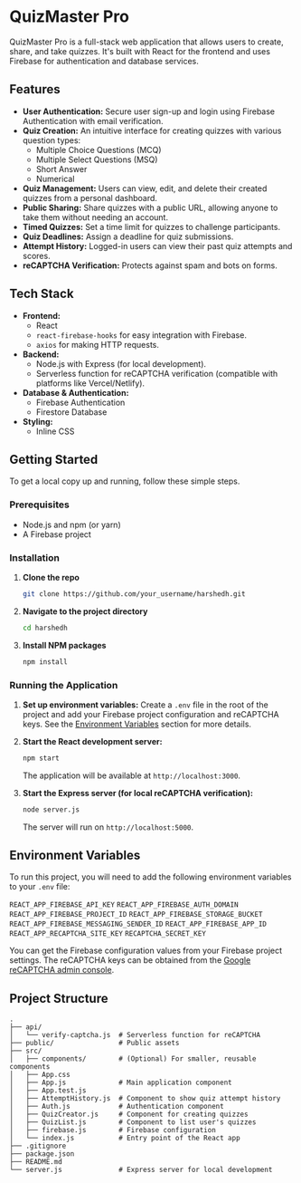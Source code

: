 # QuizMaster Pro

QuizMaster Pro is a full-stack web application that allows users to create, share, and take quizzes. It's built with React for the frontend and uses Firebase for authentication and database services.

## Features

- **User Authentication:** Secure user sign-up and login using Firebase Authentication with email verification.
- **Quiz Creation:** An intuitive interface for creating quizzes with various question types:
  - Multiple Choice Questions (MCQ)
  - Multiple Select Questions (MSQ)
  - Short Answer
  - Numerical
- **Quiz Management:** Users can view, edit, and delete their created quizzes from a personal dashboard.
- **Public Sharing:** Share quizzes with a public URL, allowing anyone to take them without needing an account.
- **Timed Quizzes:** Set a time limit for quizzes to challenge participants.
- **Quiz Deadlines:** Assign a deadline for quiz submissions.
- **Attempt History:** Logged-in users can view their past quiz attempts and scores.
- **reCAPTCHA Verification:** Protects against spam and bots on forms.

## Tech Stack

- **Frontend:**
  - React
  - `react-firebase-hooks` for easy integration with Firebase.
  - `axios` for making HTTP requests.
- **Backend:**
  - Node.js with Express (for local development).
  - Serverless function for reCAPTCHA verification (compatible with platforms like Vercel/Netlify).
- **Database & Authentication:**
  - Firebase Authentication
  - Firestore Database
- **Styling:**
  - Inline CSS

## Getting Started

To get a local copy up and running, follow these simple steps.

### Prerequisites

- Node.js and npm (or yarn)
- A Firebase project

### Installation

1.  **Clone the repo**
    ```sh
    git clone https://github.com/your_username/harshedh.git
    ```
2.  **Navigate to the project directory**
    ```sh
    cd harshedh
    ```
3.  **Install NPM packages**
    ```sh
    npm install
    ```

### Running the Application

1.  **Set up environment variables:**
    Create a `.env` file in the root of the project and add your Firebase project configuration and reCAPTCHA keys. See the [Environment Variables](#environment-variables) section for more details.

2.  **Start the React development server:**
    ```sh
    npm start
    ```
    The application will be available at `http://localhost:3000`.

3.  **Start the Express server (for local reCAPTCHA verification):**
    ```sh
    node server.js
    ```
    The server will run on `http://localhost:5000`.

## Environment Variables

To run this project, you will need to add the following environment variables to your `.env` file:

`REACT_APP_FIREBASE_API_KEY`
`REACT_APP_FIREBASE_AUTH_DOMAIN`
`REACT_APP_FIREBASE_PROJECT_ID`
`REACT_APP_FIREBASE_STORAGE_BUCKET`
`REACT_APP_FIREBASE_MESSAGING_SENDER_ID`
`REACT_APP_FIREBASE_APP_ID`
`REACT_APP_RECAPTCHA_SITE_KEY`
`RECAPTCHA_SECRET_KEY`

You can get the Firebase configuration values from your Firebase project settings. The reCAPTCHA keys can be obtained from the [Google reCAPTCHA admin console](https://www.google.com/recaptcha/admin/).

## Project Structure

```
.
├── api/
│   └── verify-captcha.js  # Serverless function for reCAPTCHA
├── public/                # Public assets
├── src/
│   ├── components/        # (Optional) For smaller, reusable components
│   ├── App.css
│   ├── App.js             # Main application component
│   ├── App.test.js
│   ├── AttemptHistory.js  # Component to show quiz attempt history
│   ├── Auth.js            # Authentication component
│   ├── QuizCreator.js     # Component for creating quizzes
│   ├── QuizList.js        # Component to list user's quizzes
│   ├── firebase.js        # Firebase configuration
│   └── index.js           # Entry point of the React app
├── .gitignore
├── package.json
├── README.md
└── server.js              # Express server for local development
```
